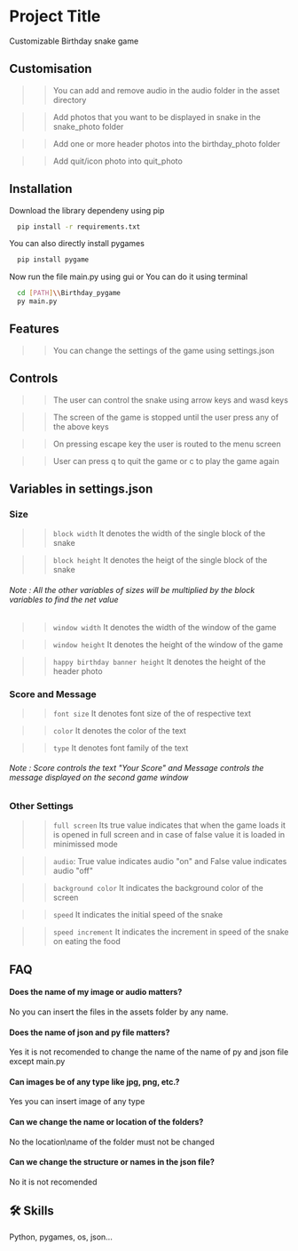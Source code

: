 
# Project Title

Customizable Birthday snake game


## Customisation

>>You can add and remove audio in the audio folder in the asset directory

>>Add photos that you want to be displayed in snake in the snake_photo folder

>>Add one or more header photos into the birthday_photo folder

>>Add quit/icon photo into quit_photo


## Installation

Download the library dependeny using pip

```bash
  pip install -r requirements.txt
```
You can also directly install pygames
```bash
  pip install pygame
```
Now run the file main.py using gui
or You can do it using terminal 
```bash
  cd [PATH]\\Birthday_pygame
  py main.py
```




    
## Features
>>You can change the settings of the game using settings.json

  
## Controls
>>The user can control the snake using arrow keys and wasd keys

>>The screen of the game is stopped until the user press any of the above keys

>>On pressing escape key the user is routed to the menu screen

>>User can press q to quit the game or c to play the game again


  
## Variables in settings.json
  ### Size
  >>`block width` It denotes the width of the single block of the snake

  >>`block height` It denotes the heigt of the single block of the snake
  ###### Note : All the other variables of sizes will be multiplied by the block variables to find the net value

  >>`window width` It denotes the width of the window of the game

  >>`window height` It denotes the height of the window of the game

  >>`happy birthday banner height` It denotes the height of the header photo


### Score and Message

>>`font size` It denotes font size of the of respective text

>>`color`  It denotes the color of the text

>>`type`  It denotes font family of the text
       

###### Note : Score controls the text "Your Score" and Message controls the message displayed on the second game window
### Other Settings
>>`full screen` Its true value indicates that when the game loads it is opened in full screen and in case of false value it is loaded in minimissed mode

>>`audio`: True value indicates audio "on" and False value indicates audio "off"

>>`background color` It indicates the background color of the screen
    
>>`speed` It indicates the initial speed of the snake

>>`speed increment` It indicates the increment in speed of the snake on eating the food

## FAQ

#### Does the name of my image or audio matters?

No you can insert the files in the assets folder by any name.

#### Does the name of json and py file matters?

Yes it is not recomended to change the name of the name of py and json file except main.py

#### Can images be of any type like jpg, png, etc.?

Yes you can insert image of any type

#### Can we change the name or location of the folders?

No the location\name of the folder must not be changed

#### Can we change the structure or names in the json file?

No it is not recomended





  
## 🛠 Skills
Python, pygames, os, json...

  
